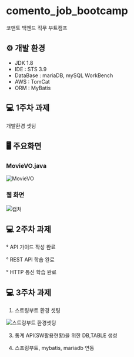 # comento_job_bootcamp
코맨토 백엔드 직무 부트캠프


## ⚙ 개발 환경

- JDK 1.8
- IDE : STS 3.9
- DataBase : mariaDB, mySQL WorkBench
- AWS : TomCat
- ORM : MyBatis

## 💻 1주차 과제

개발환경 셋팅

## 🖥 주요화면

### MovieVO.java
![MovieVO](https://github.com/ByeongGwan99/comento_job_bootcamp/assets/132625721/a7750c61-f9c4-4d87-b5b3-cf9fb96a3f80)

### 웹 화면
![캡처](https://github.com/ByeongGwan99/comento_job_bootcamp/assets/132625721/434ba045-b32f-45c0-b7da-493b74fd01e5)

## 💻 2주차 과제

° API 가이드 작성 완료

° REST API 학습 완료

° HTTP 통신 학습 완료

## 💻 3주차 과제

1) 스트링부트 환경 셋팅
 
  ![스트링부트 환경셋팅](https://github.com/ByeongGwan99/comento_job_bootcamp/assets/132625721/cd9b6886-feec-4bf2-aa8a-bba8c1aced79) 

3) 통계 API(SW활용현황)을 위한 DB,TABLE 생성

4) 스프링부트, mybatis, mariadb 연동
   
